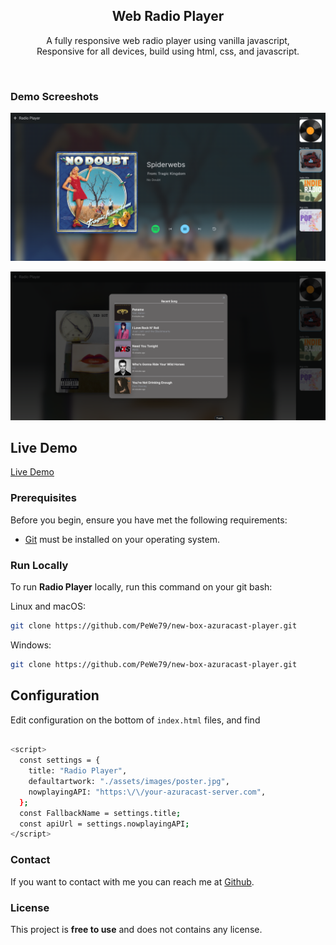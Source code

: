 <div align="center">
  <h2 align="center">Web Radio Player</h2>

  A fully responsive web radio player using vanilla javascript, <br />Responsive for all devices, build using html, css, and javascript.

</div>

<br />

### Demo Screeshots

![Radio Player Desktop Demo](./readme-images/desktop.png "Desktop Demo")

![Radio Player Desktop Demo](./readme-images/desktop_2.png "Desktop Demo")

## Live Demo

[Live Demo](https://new-box-azuracast-player.vercel.app/)

### Prerequisites

Before you begin, ensure you have met the following requirements:

* [Git](https://git-scm.com/downloads "Download Git") must be installed on your operating system.

### Run Locally

To run **Radio Player** locally, run this command on your git bash:

Linux and macOS:

```bash
git clone https://github.com/PeWe79/new-box-azuracast-player.git
```

Windows:

```bash
git clone https://github.com/PeWe79/new-box-azuracast-player.git
```

## Configuration
Edit configuration on the bottom of `index.html` files, and find

```bash

<script>
  const settings = {
    title: "Radio Player",
    defaultartwork: "./assets/images/poster.jpg",
    nowplayingAPI: "https:\/\/your-azuracast-server.com",
  };
  const FallbackName = settings.title;
  const apiUrl = settings.nowplayingAPI;
</script>
```

### Contact

If you want to contact with me you can reach me at [Github](https://www.github,.com.com/PeWe79).

### License

This project is **free to use** and does not contains any license.
